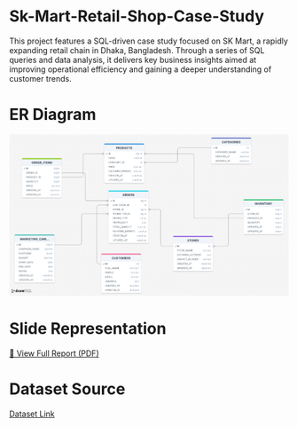 # Sk-Mart-Retail-Shop-Case-Study
This project features a SQL-driven case study focused on SK Mart, a rapidly expanding retail chain in Dhaka, Bangladesh. Through a series of SQL queries and data analysis, it delivers key business insights aimed at improving operational efficiency and gaining a deeper understanding of customer trends.

# ER Diagram

![image alt](https://github.com/Mdkamrulislam54/Sk-Mart-Retail-Shop-Case-Study/blob/204c171d17a37c87bb091c170c78948e7a3203c3/drawSQL-image-export-2025-06-19.png)

# Slide Representation

[📄 View Full Report (PDF)](https://github.com/Mdkamrulislam54/Sk-Mart-Retail-Shop-Case-Study/blob/7c3ae30aece3689ce83d30070f0d74e72d664565/SK_Mart%20Retail%20shop%20Case%20study%20using%20SQL.pdf)

# Dataset Source 
[Dataset Link](https://github.com/Mdkamrulislam54/Sk-Mart-Retail-Shop-Case-Study/blob/7d21b8058f2923df7c35c390fb2567804889e845/SK_MART%20DATASET%20.sql)

